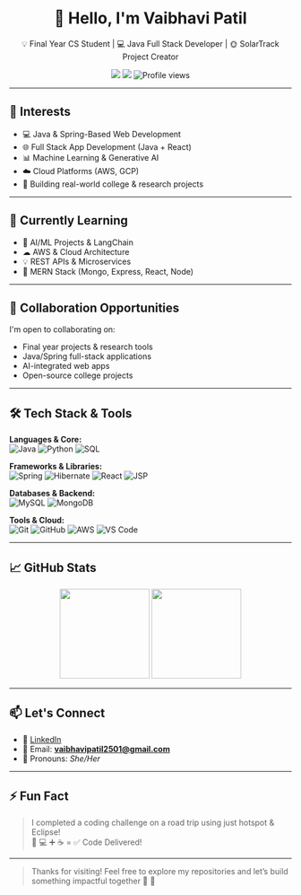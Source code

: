 <h1 align="center">👋 Hello, I'm Vaibhavi Patil</h1>

<p align="center">
  💡 Final Year CS Student | 💻 Java Full Stack Developer | 🌞 SolarTrack Project Creator
</p>

<p align="center">
  <a href="mailto:vaibhavipatil2501@gmail.com"><img src="https://img.shields.io/badge/email-vaibhavipatil2501@gmail.com-%23ea4335?style=flat-square&logo=gmail&logoColor=white" /></a>
  <a href="https://www.linkedin.com/in/vaibhavipatil01"><img src="https://img.shields.io/badge/LinkedIn-VaibhaviPatil-blue?style=flat-square&logo=linkedin" /></a>
  <img src="https://komarev.com/ghpvc/?username=vaibhavipatil0241&color=green" alt="Profile views" />
</p>

---

## 👀 Interests

- 💻 Java & Spring-Based Web Development  
- 🌐 Full Stack App Development (Java + React)  
- 📊 Machine Learning & Generative AI  
- ☁️ Cloud Platforms (AWS, GCP)  
- 🚀 Building real-world college & research projects  

---

## 🌱 Currently Learning

- 🤖 AI/ML Projects & LangChain  
- ☁ AWS & Cloud Architecture  
- 💡 REST APIs & Microservices  
- 🧩 MERN Stack (Mongo, Express, React, Node)

---

## 💼 Collaboration Opportunities

I'm open to collaborating on:

- Final year projects & research tools  
- Java/Spring full-stack applications  
- AI-integrated web apps  
- Open-source college projects  

---

## 🛠️ Tech Stack & Tools

**Languages & Core:**  
![Java](https://img.shields.io/badge/Java-%23ED8B00.svg?style=for-the-badge&logo=java&logoColor=white)
![Python](https://img.shields.io/badge/Python-3670A0?style=for-the-badge&logo=python&logoColor=white)
![SQL](https://img.shields.io/badge/SQL-%2300f.svg?style=for-the-badge&logo=sql&logoColor=white)

**Frameworks & Libraries:**  
![Spring](https://img.shields.io/badge/Spring-%236DB33F.svg?style=for-the-badge&logo=spring&logoColor=white)
![Hibernate](https://img.shields.io/badge/Hibernate-59666C?style=for-the-badge&logo=hibernate)
![React](https://img.shields.io/badge/React-%2320232a.svg?style=for-the-badge&logo=react&logoColor=%2361DAFB)
![JSP](https://img.shields.io/badge/JSP-red?style=for-the-badge)

**Databases & Backend:**  
![MySQL](https://img.shields.io/badge/MySQL-%2300f.svg?style=for-the-badge&logo=mysql&logoColor=white)
![MongoDB](https://img.shields.io/badge/MongoDB-%2347A248.svg?style=for-the-badge&logo=mongodb&logoColor=white)

**Tools & Cloud:**  
![Git](https://img.shields.io/badge/Git-%23F05033.svg?style=for-the-badge&logo=git&logoColor=white)
![GitHub](https://img.shields.io/badge/GitHub-%23121011.svg?style=for-the-badge&logo=github&logoColor=white)
![AWS](https://img.shields.io/badge/AWS-%23FF9900.svg?style=for-the-badge&logo=amazonaws&logoColor=white)
![VS Code](https://img.shields.io/badge/VSCode-007ACC?style=for-the-badge&logo=visual-studio-code)

---

## 📈 GitHub Stats

<p align="center">
  <img src="https://github-readme-stats.vercel.app/api?username=vaibhavipatil0241&show_icons=true&theme=radical" height="160"/>
  <img src="https://github-readme-stats.vercel.app/api/top-langs/?username=vaibhavipatil0241&layout=compact&theme=radical" height="160"/>
</p>

---

## 📫 Let's Connect

- 🔗 [LinkedIn](https://www.linkedin.com/in/vaibhavipatil01)
- 📧 Email: **vaibhavipatil2501@gmail.com**
- 📌 Pronouns: *She/Her*

---

## ⚡ Fun Fact

> I completed a coding challenge on a road trip using just hotspot & Eclipse!  
> 🚗 💻 ➕ ☕ = ✅ Code Delivered!

---

> Thanks for visiting! Feel free to explore my repositories and let’s build something impactful together 💬 🚀

